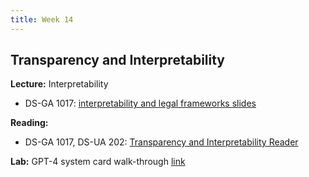 ```yaml
---
title: Week 14
---
```


## Transparency and Interpretability

**Lecture:** Interpretability 

<!-- * DS-UA 202: [interpretability and legal frameworks slides](../../../assets/14_interpretability_202.pdf) -->
* DS-GA 1017: [interpretability and legal frameworks slides](../../../assets/13_WrappingUp_1017.pdf)

**Reading:**

<!-- * DS-UA 202: [Transparency and Interpretability Reader](../../../assets/transparency_reader_ua202_2022.pdf) -->
* DS-GA 1017, DS-UA 202: [Transparency and Interpretability Reader](../../../assets/transparency_reader_2023.pdf)

**Lab:** GPT-4 system card walk-through [link](https://cdn.openai.com/papers/gpt-4-system-card.pdf)
